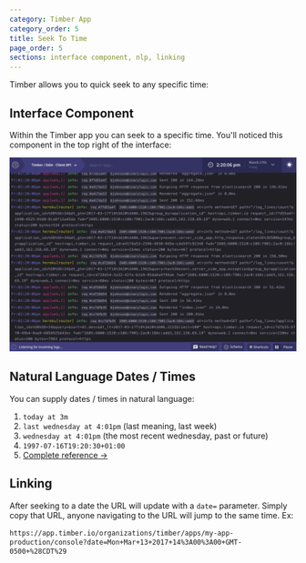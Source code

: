 ```yaml
---
category: Timber App
category_order: 5
title: Seek To Time
page_order: 5
sections: interface component, nlp, linking
---
```


Timber allows you to quick seek to any specific time:


## Interface Component

Within the Timber app you can seek to a specific time. You'll noticed this component
in the top right of the interface:

![Seek to time](/assets/img/docs/seek-to-time.gif)


## Natural Language Dates / Times

You can supply dates / times in natural language:

1. `today at 3m`
2. `last wednesday at 4:01pm` (last meaning, last week)
3. `wednesday at 4:01pm` (the most recent wednesday, past or future)
4. `1997-07-16T19:20:30+01:00`
5. [Complete reference →](https://sugarjs.com/docs/#/DateParsing)



## Linking

After seeking to a date the URL will update with a `date=` parameter. Simply copy
that URL, anyone navigating to the URL will jump to the same time. Ex:

    https://app.timber.io/organizations/timber/apps/my-app-production/console?date=Mon+Mar+13+2017+14%3A00%3A00+GMT-0500+%28CDT%29
